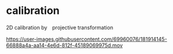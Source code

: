 # calibration

2D calibration by　projective transformation

https://user-images.githubusercontent.com/69960076/181914145-66888a4a-aa14-4e6d-812f-45189069975d.mov


